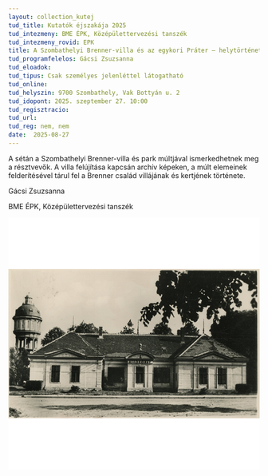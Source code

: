 ```yaml
---
layout: collection_kutej
tud_title: Kutatók éjszakája 2025
tud_intezmeny: BME ÉPK, Középülettervezési tanszék
tud_intezmeny_rovid: EPK
title: A Szombathelyi Brenner-villa és az egykori Práter – helytörténeti séta
tud_programfelelos: Gácsi Zsuzsanna
tud_eloadok: 
tud_tipus: Csak személyes jelenléttel látogatható
tud_online: 
tud_helyszin: 9700 Szombathely, Vak Bottyán u. 2
tud_idopont: 2025. szeptember 27. 10:00 
tud_regisztracio: 
tud_url: 
tud_reg: nem, nem
date:  2025-08-27
---
```


A sétán a Szombathelyi Brenner-villa és park múltjával ismerkedhetnek meg a résztvevők. A villa felújítása kapcsán archív képeken, a múlt elemeinek felderítésével tárul fel a Brenner család villájának és kertjének története. 

Gácsi Zsuzsanna

BME ÉPK, Középülettervezési tanszék

![A Szombathelyi Brenner-villa és az egykori Práter – helytörténeti séta](../2025/images/a-szombathelyi-brenner-villa-es-az-egykori-prater.jpg)
